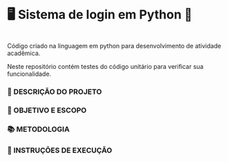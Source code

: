 # 🖥️ Sistema de login em Python 🐍 

<br>Código criado na linguagem em python para desenvolvimento de atividade acadêmica.

Neste repositório contém testes do código unitário para verificar sua funcionalidade.

### 📄 DESCRIÇÃO DO PROJETO 

### 📌 OBJETIVO E ESCOPO

### 📚 METODOLOGIA

### 📂 INSTRUÇÕES DE EXECUÇÃO

